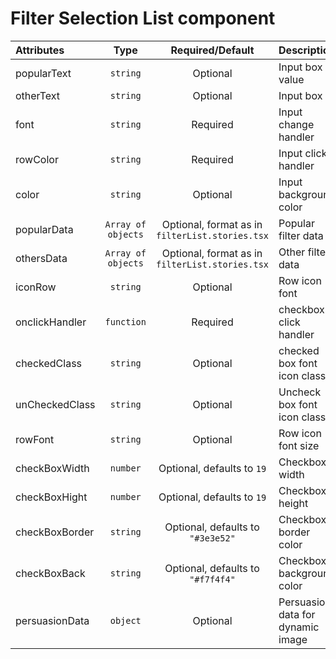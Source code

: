 # Filter Selection List component

<table>
    <thead>
        <tr>
            <th style="text-align:left;">Attributes</th>
            <th style="text-align:center;">Type</th>
            <th style="text-align:center;">Required/Default</th>
            <th style="text-align:left;">Description</th>
        </tr>
    </thead>
    <tbody>
        <tr>
            <td style="text-align:left;">popularText</td>
            <td style="text-align:center;"><code>string</code></td>
            <td style="text-align:center;">Optional</td>
            <td style="text-align:left;">Input box value</td>
        </tr>
        <tr>
            <td style="text-align:left;">otherText</td>
            <td style="text-align:center;"><code>string</code></td>
            <td style="text-align:center;">Optional</td>
            <td style="text-align:left;">Input box id</td>
        </tr>
        <tr>
            <td style="text-align:left;">font</td>
            <td style="text-align:center;"><code>string</code></td>
            <td style="text-align:center;">Required</td>
            <td style="text-align:left;">Input change handler</td>
        </tr>
        <tr>
            <td style="text-align:left;">rowColor</td>
            <td style="text-align:center;"><code>string</code></td>
            <td style="text-align:center;">Required</td>
            <td style="text-align:left;">Input click handler</td>
        </tr>
        <tr>
            <td style="text-align:left;">color</td>
            <td style="text-align:center;"><code>string</code></td>
            <td style="text-align:center;">Optional</td>
            <td style="text-align:left;">Input background color</td>
        </tr>
        <tr>
            <td style="text-align:left;">popularData</td>
            <td style="text-align:center;"><code>Array of objects</code></td>
            <td style="text-align:center;">Optional, format as in <code>filterList.stories.tsx</code></td>
            <td style="text-align:left;">Popular filter data</td>
        </tr>
        <tr>
            <td style="text-align:left;">othersData</td>
            <td style="text-align:center;"><code>Array of objects</code></td>
            <td style="text-align:center;">Optional, format as in <code>filterList.stories.tsx</code></td>
            <td style="text-align:left;">Other filter data</td>
        </tr>
        <tr>
            <td style="text-align:left;">iconRow</td>
            <td style="text-align:center;"><code>string</code></td>
            <td style="text-align:center;">Optional</td>
            <td style="text-align:left;">Row icon font</td>
        </tr>
        <tr>
            <td style="text-align:left;">onclickHandler</td>
            <td style="text-align:center;"><code>function</code></td>
            <td style="text-align:center;">Required</td>
            <td style="text-align:left;">checkbox click handler</td>
        </tr>
        <tr>
            <td style="text-align:left;">checkedClass</td>
            <td style="text-align:center;"><code>string</code></td>
            <td style="text-align:center;">Optional</td>
            <td style="text-align:left;">checked box font icon class</td>
        </tr>
        <tr>
            <td style="text-align:left;">unCheckedClass</td>
            <td style="text-align:center;"><code>string</code></td>
            <td style="text-align:center;">Optional</td>
            <td style="text-align:left;">Uncheck box font icon class</td>
        </tr>
        <tr>
            <td style="text-align:left;">rowFont</td>
            <td style="text-align:center;"><code>string</code></td>
            <td style="text-align:center;">Optional</td>
            <td style="text-align:left;">Row icon font size</td>
        </tr>
        <tr>
            <td style="text-align:left;">checkBoxWidth</td>
            <td style="text-align:center;"><code>number</code></td>
            <td style="text-align:center;">Optional, defaults to <code>19</code></td>
            <td style="text-align:left;">Checkbox width</td>
        </tr>
        <tr>
            <td style="text-align:left;">checkBoxHight</td>
            <td style="text-align:center;"><code>number</code></td>
            <td style="text-align:center;">Optional, defaults to <code>19</code></td>
            <td style="text-align:left;">Checkbox height</td>
        </tr>
        <tr>
            <td style="text-align:left;">checkBoxBorder</td>
            <td style="text-align:center;"><code>string</code></td>
            <td style="text-align:center;">Optional, defaults to <code>"#3e3e52"</code></td>
            <td style="text-align:left;">Checkbox border color</td>
        </tr>
        <tr>
            <td style="text-align:left;">checkBoxBack</td>
            <td style="text-align:center;"><code>string</code></td>
            <td style="text-align:center;">Optional, defaults to <code>"#f7f4f4"</code></td>
            <td style="text-align:left;">Checkbox background color</td>
        </tr>
        <tr>
            <td style="text-align:left;">persuasionData</td>
            <td style="text-align:center;"><code>object</code></td>
            <td style="text-align:center;">Optional</td>
            <td style="text-align:left;">Persuasion data for dynamic image</td>
        </tr>
    </tbody>
</table>


